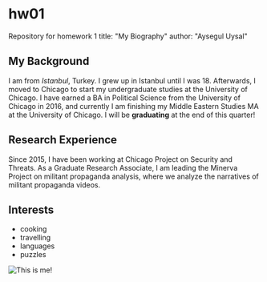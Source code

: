 # hw01
Repository for homework 1
title: "My Biography"
author: "Aysegul Uysal"
## My Background

I am from *Istanbul*, Turkey. I grew up in Istanbul until I was 18. Afterwards, I moved to Chicago to start my undergraduate studies at the University of Chicago. I have earned a BA in Political Science from the University of Chicago in 2016, and currently I am finishing my Middle Eastern Studies MA  at the University of Chicago. I will be **graduating** at the end of this quarter!
## Research Experience

Since 2015, I have been working at Chicago Project on Security and Threats. As a Graduate Research Associate, I am leading the Minerva Project on militant propaganda analysis, where we analyze the narratives of militant propaganda videos. 

## Interests
* cooking
* travelling
* languages
* puzzles

![This is me!](https://scontent-ort2-2.xx.fbcdn.net/v/t1.0-9/13418732_10153542874646956_7145805033487560531_n.jpg?_nc_cat=0&oh=3a6fef68e05e37b3552ff4cc965b976e&oe=5B75B09D)


